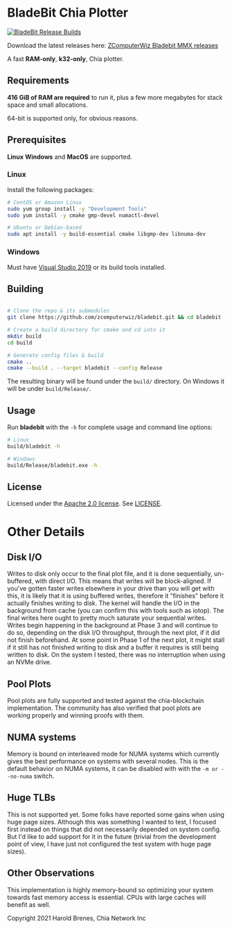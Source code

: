 # BladeBit Chia Plotter

[![BladeBit Release Builds](https://github.com/zcomputerwiz/bladebit/actions/workflows/build-release.yml/badge.svg)](https://github.com/zcomputerwiz/bladebit/actions/workflows/build-release.yml)

Download the latest releases here:  [ZComputerWiz Bladebit MMX releases](https://github.com/zcomputerwiz/bladebit/releases/)

A fast **RAM-only**, **k32-only**, Chia plotter.

## Requirements
**416 GiB of RAM are required** to run it, plus a few more megabytes for stack space and small allocations.

64-bit is supported only, for obvious reasons.

## Prerequisites
**Linux** **Windows** and **MacOS** are supported.

### Linux

Install the following packages:
```bash
# CentOS or Amazon Linux
sudo yum group install -y "Development Tools"
sudo yum install -y cmake gmp-devel numactl-devel

# Ubuntu or Debian-based
sudo apt install -y build-essential cmake libgmp-dev libnuma-dev
```

### Windows
Must have [Visual Studio 2019](https://visualstudio.microsoft.com/vs/) or its build tools installed.

## Building


```bash

# Clone the repo & its submodules
git clone https://github.com/zcomputerwiz/bladebit.git && cd bladebit

# Create a build directory for cmake and cd into it
mkdir build
cd build

# Generate config files & build
cmake ..
cmake --build . --target bladebit --config Release
```

The resulting binary will be found under the `build/` directory.
On Windows it will be under `build/Release/`.

## Usage
Run **bladebit** with the `-h` for complete usage and command line options:

```bash
# Linux
build/bladebit -h

# Windows
build/Release/bladebit.exe -h
```


## License
Licensed under the [Apache 2.0 license](https://www.apache.org/licenses/LICENSE-2.0). See [LICENSE](LICENSE).


# Other Details

## Disk I/O
Writes to disk only occur to the final plot file, and it is done sequentially, un-buffered, with direct I/O. This means that writes will be block-aligned. If you've gotten faster writes elsewhere in your drive than you will get with this, it is likely that it is using buffered writes, therefore it "finishes" before it actually finishes writing to disk. The kernel will handle the I/O in the background from cache (you can confirm this with tools such as iotop). The final writes here ought to pretty much saturate your sequential writes. Writes begin happening in the background at Phase 3 and will continue to do so, depending on the disk I/O throughput, through the next plot, if it did not finish beforehand. At some point in Phase 1 of the next plot, it might stall if it still has not finished writing to disk and a buffer it requires is still being written to disk. On the system I tested, there was no interruption when using an NVMe drive.


## Pool Plots
Pool plots are fully supported and tested against the chia-blockchain implementation. The community has also verified that pool plots are working properly and winning proofs with them.

## NUMA systems
Memory is bound on interleaved mode for NUMA systems which currently gives the best performance on systems with several nodes. This is the default behavior on NUMA systems, it can be disabled with with the `-m or --no-numa` switch.


## Huge TLBs
This is not supported yet. Some folks have reported some gains when using huge page sizes. Although this was something I wanted to test, I focused first instead on things that did not necessarily depended on system config. But I'd like to add support for it in the future (trivial from the development point of view, I have just not configured the test system with huge page sizes).

## Other Observations
This implementation is highly memory-bound so optimizing your system towards fast memory access is essential. CPUs with large caches will benefit as well.


Copyright 2021 Harold Brenes, Chia Network Inc

